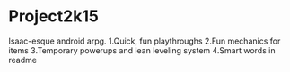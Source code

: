 # Project2k15
Isaac-esque android arpg.
1.Quick, fun playthroughs
2.Fun mechanics for items
3.Temporary powerups and lean leveling system
4.Smart words in readme
